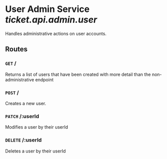 # User Admin Service _ticket.api.admin.user_
Handles administrative actions on user accounts.

## Routes
### `GET` /
Returns a list of users that have been created with more detail than the non-administrative endpoint

### `POST` /
Creates a new user.

### `PATCH` /:userId
Modifies a user by their userId

### `DELETE` /:userId
Deletes a user by their userId
